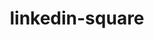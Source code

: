 ---
title: linkedin-square
unicode_regular: 
unicode_bold: 
unicode_solid: 
unicode_brand: \eb9c
---